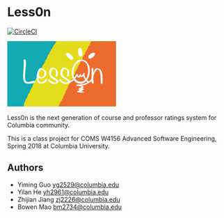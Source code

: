 # Less0n

[![CircleCI](https://img.shields.io/circleci/token/34b6e8735dc3041a4c9f904b2cbd7cfdc3106b74/project/github/maobowen/Less0n/master.svg)](https://circleci.com/gh/maobowen/Less0n)

![Less0n](less0n/assets/img/icon_logo_readme.png)

Less0n is the next generation of course and professor ratings system for Columbia community.

This is a class project for COMS W4156 Advanced Software Engineering, Spring 2018 at Columbia University.

## Authors

- Yiming Guo	yg2529@columbia.edu
- Yilan He	yh2961@columbia.edu
- Zhijian Jiang	zj2226@columbia.edu
- Bowen Mao	bm2734@columbia.edu

